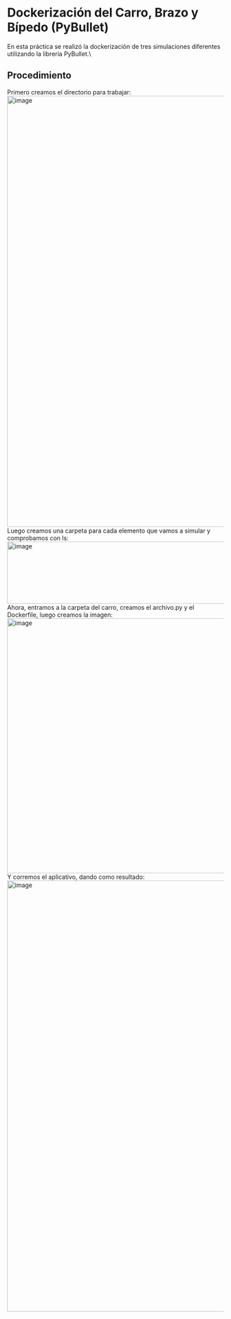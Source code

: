# Dockerización del Carro, Brazo y Bípedo (PyBullet)
En esta práctica se realizó la dockerización de tres simulaciones diferentes utilizando la librería PyBullet.\
## Procedimiento
Primero creamos el directorio para trabajar:
<img width="1600" height="1000" alt="image" src="https://github.com/user-attachments/assets/112c229e-f4e6-4a6f-a52f-7a5d9b26990b" />
Luego creamos una carpeta para cada elemento que vamos a simular y comprobamos con ls:
<img width="1600" height="144" alt="image" src="https://github.com/user-attachments/assets/da09f76f-41c8-4673-9145-c646ec0d9bce" />
Ahora, entramos a la carpeta del carro, creamos el archivo.py y el Dockerfile, luego creamos la imagen:
<img width="1600" height="591" alt="image" src="https://github.com/user-attachments/assets/e9b0342e-dfad-496e-adb5-d369bfde8f1c" />
Y corremos el aplicativo, dando como resultado:
<img width="1600" height="1000" alt="image" src="https://github.com/user-attachments/assets/91747e6d-c6f5-43e4-8432-83ccdec5235a" />



